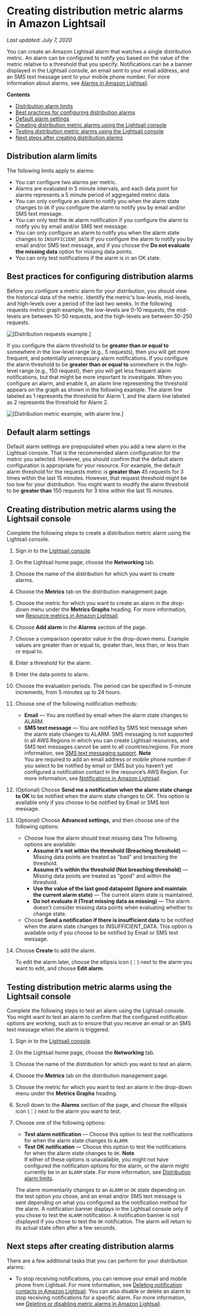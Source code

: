 # Creating distribution metric alarms in Amazon Lightsail<a name="amazon-lightsail-adding-distribution-health-metric-alarms"></a>

 *Last updated: July 7, 2020* 

You can create an Amazon Lightsail alarm that watches a single distribution metric\. An alarm can be configured to notify you based on the value of the metric relative to a threshold that you specify\. Notifications can be a banner displayed in the Lightsail console, an email sent to your email address, and an SMS text message sent to your mobile phone number\. For more information about alarms, see [Alarms in Amazon Lightsail](amazon-lightsail-alarms.md)\.

**Contents**
+ [Distribution alarm limits](#distribution-alarm-limits)
+ [Best practices for configuring distribution alarms](#distribution-alarms-best-practices)
+ [Default alarm settings](#default-distribution-alarm-settings)
+ [Creating distribution metric alarms using the Lightsail console](#creating-distribution-alarms)
+ [Testing distribution metric alarms using the Lightsail console](#testing-distribution-alarms)
+ [Next steps after creating distribution alarms](#next-steps-creating-distribution-alarms)

## Distribution alarm limits<a name="distribution-alarm-limits"></a>

The following limits apply to alarms:
+ You can configure two alarms per metric\.
+ Alarms are evaluated in 5 minute intervals, and each data point for alarms represents a 5 minute period of aggregated metric data\.
+ You can only configure an alarm to notify you when the alarm state changes to `OK` if you configure the alarm to notify you by email and/or SMS text message\.
+ You can only test the `OK` alarm notification if you configure the alarm to notify you by email and/or SMS text message\.
+ You can only configure an alarm to notify you when the alarm state changes to `INSUFFICIENT_DATA` if you configure the alarm to notify you by email and/or SMS text message, and if you choose the **Do not evaluate the missing data** option for missing data points\.
+ You can only test notifications if the alarm is in an OK state\.

## Best practices for configuring distribution alarms<a name="distribution-alarms-best-practices"></a>

Before you configure a metric alarm for your distribution, you should view the historical data of the metric\. Identify the metric's low\-levels, mid\-levels, and high\-levels over a period of the last two weeks\. In the following requests  metric graph example, the low\-levels are 0\-10 requests, the mid\-levels are between 10\-50 requests, and the high\-levels are between 50\-250 requests\.

![\[Distribution requests example.\]](https://d9yljz1nd5001.cloudfront.net/en_us/1490b6b36a8ed9d4b2232825b79c8222/images/amazon-lightsail-distribution-requests-graph-example.png)

If you configure the alarm threshold to be **greater than or equal to** somewhere in the low\-level range \(e\.g\., 5 requests\), then you will get more frequent, and potentially unnecessary alarm notifications\. If you configure the alarm threshold to be **greater than or equal to** somewhere in the high\-level range \(e\.g\., 150 request\), then you will get less frequent alarm notifications, but that might be more important to investigate\. When you configure an alarm, and enable it, an alarm line representing the threshold appears on the graph as shown in the following example\. The alarm line labeled as 1 represents the threshold for Alarm 1, and the alarm line labeled as 2 represents the threshold for Alarm 2\.

![\[Distribution metric example, with alarm line.\]](https://d9yljz1nd5001.cloudfront.net/en_us/1490b6b36a8ed9d4b2232825b79c8222/images/amazon-lightsail-networkout-transmit-graph-example-alarmed.png)

## Default alarm settings<a name="default-distribution-alarm-settings"></a>

Default alarm settings are prepopulated when you add a new alarm in the Lightsail console\. That is the recommended alarm configuration for the metric you selected\. However, you should confirm that the default alarm configuration is appropriate for your resource\. For example, the default alarm threshold for the requests  metric is **greater than** 45 requests for 3 times within the last 15 minutes\. However, that request threshold might be too low for your distribution\. You might want to modify the alarm threshold to be **greater than** 150 requests for 3 time within the last 15 minutes\.

## Creating distribution metric alarms using the Lightsail console<a name="creating-distribution-alarms"></a>

Complete the following steps to create a distribution metric alarm using the Lightsail console\.

1. Sign in to the [Lightsail console](https://lightsail.aws.amazon.com/)\.

1. On the Lightsail home page, choose the **Networking** tab\.

1. Choose the name of the distribution for which you want to create alarms\.

1. Choose the **Metrics** tab on the distribution management page\.

1. Choose the metric for which you want to create an alarm in the drop\-down menu under the **Metrics Graphs** heading\. For more information, see [Resource metrics in Amazon Lightsail](amazon-lightsail-resource-health-metrics.md)\.

1. Choose **Add alarm** in the **Alarms** section of the page\.

1. Choose a comparison operator value in the drop\-down menu\. Example values are greater than or equal to, greater than, less than, or less than or equal to\.

1. Enter a threshold for the alarm\.

1. Enter the data points to alarm\.

1. Choose the evaluation periods\. The period can be specified in 5\-minute increments, from 5 minutes up to 24 hours\.

1. Choose one of the following notification methods:
   + **Email** — You are notified by email when the alarm state changes to ALARM\.
   + **SMS text message** — You are notified by SMS text message when the alarm state changes to ALARM\. SMS messaging is not supported in all AWS Regions in which you can create Lightsail resources, and SMS text messages cannot be sent to all countries/regions\. For more information, see [SMS text messaging support](amazon-lightsail-adding-editing-notification-contacts.md#sms-support)\.
**Note**  
You are required to add an email address or mobile phone number if you select to be notified by email or SMS but you haven’t yet configured a notification contact in the resource’s AWS Region\. For more information, see [Notifications in Amazon Lightsail](amazon-lightsail-notifications.md)\.

1. \(Optional\) Choose **Send me a notification when the alarm state change to OK** to be notified when the alarm state changes to OK\. This option is available only if you choose to be notified by Email or SMS text message\.

1. \(Optional\) Choose **Advanced settings**, and then choose one of the following options:
   + Choose how the alarm should treat missing data The following options are available:
     + **Assume it's not within the threshold \(Breaching threshold\)** — Missing data points are treated as "bad" and breaching the threshold\.
     + **Assume it's within the threshold \(Not breaching threshold\)** — Missing data points are treated as "good" and within the threshold\.
     + **Use the value of the last good datapoint \(Ignore and maintain the current alarm state\)** — The current alarm state is maintained\.
     + **Do not evaluate it \(Treat missing data as missing\)** — The alarm doesn't consider missing data points when evaluating whether to change state\.
   + Choose **Send a notification if there is insufficient data** to be notified when the alarm state changes to INSUFFICIENT\_DATA\. This option is available only if you choose to be notified by Email or SMS text message\.

1. Choose **Create** to add the alarm\.

   To edit the alarm later, choose the ellipsis icon \(⋮\) next to the alarm you want to edit, and choose **Edit alarm**\.

## Testing distribution metric alarms using the Lightsail console<a name="testing-distribution-alarms"></a>

Complete the following steps to test an alarm using the Lightsail console\. You might want to test an alarm to confirm that the configured notification options are working, such as to ensure that you receive an email or an SMS text message when the alarm is triggered\.

1. Sign in to the [Lightsail console](https://lightsail.aws.amazon.com/)\.

1. On the Lightsail home page, choose the **Networking** tab\.

1. Choose the name of the distribution for which you want to test an alarm\.

1. Choose the **Metrics** tab on the distribution management page\.

1. Choose the metric for which you want to test an alarm in the drop\-down menu under the **Metrics Graphs** heading\.

1. Scroll down to the **Alarms** section of the page, and choose the ellipsis icon \(⋮\) next to the alarm you want to test\.

1. Choose one of the following options:
   + **Test alarm notification** — Choose this option to test the notifications for when the alarm state changes to `ALARM`\.
   + **Test OK notification** — Choose this option to test the notifications for when the alarm state changes to `OK`\.
**Note**  
If either of these options is unavailable, you might not have configured the notification options for the alarm, or the alarm might currently be in an `ALARM` state\. For more information, see [Distribution alarm limits](#distribution-alarm-limits)\.

   The alarm momentarily changes to an `ALARM` or `OK` state depending on the test option you chose, and an email and/or SMS text message is sent depending on what you configured as the notification method for the alarm\. A notification banner displays in the Lightsail console only if you chose to test the `ALARM` notification\. A notification banner is not displayed if you chose to test the `OK` notification\. The alarm will return to its actual state often after a few seconds\.

## Next steps after creating distribution alarms<a name="next-steps-creating-distribution-alarms"></a>

There are a few additional tasks that you can perform for your distribution alarms:
+ To stop receiving notifications, you can remove your email and mobile phone from Lightsail\. For more information, see [Deleting notification contacts in Amazon Lightsail](amazon-lightsail-deleting-notification-contacts.md)\. You can also disable or delete an alarm to stop receiving notifications for a specific alarm\. For more information, see [Deleting or disabling metric alarms in Amazon Lightsail](amazon-lightsail-deleting-health-metric-alarms.md)\.